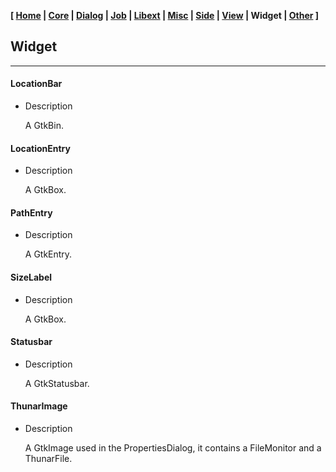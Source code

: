 **[ [Home](00-Home.html) | [Core](01-Core.html) | [Dialog](02-Dialog.html) | [Job](03-Job.html) | [Libext](04-Libext.html) | [Misc](05-Misc.html) | [Side](06-Side.html) | [View](07-View.html) | Widget | [Other](99-Other.html) ]**

## Widget

---

#### LocationBar

* Description
    
    A GtkBin.


#### LocationEntry

* Description

    A GtkBox.


#### PathEntry

* Description
    
    A GtkEntry.


#### SizeLabel

* Description
    
    A GtkBox.
    

#### Statusbar

* Description
    
    A GtkStatusbar.


#### ThunarImage

* Description
    
    A GtkImage used in the PropertiesDialog, it contains a FileMonitor and a ThunarFile.



